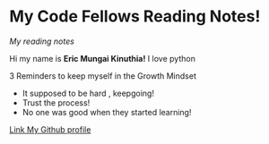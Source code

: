 # My Code Fellows Reading Notes!
*My reading notes*

Hi my name is **Eric Mungai Kinuthia!** I love python

3 Reminders to keep myself in the Growth Mindset

- It supposed to be hard , keepgoing!
- Trust the process!
- No one was good when they started learning!

[Link My Github profile](https://ericmungai97.github.io/reading-notes/)
